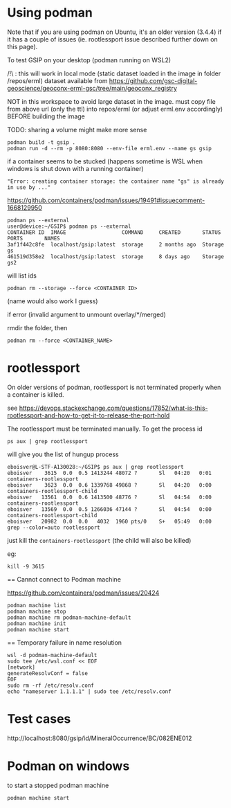 # Using podman

Note that if you are using podman on Ubuntu, it's an older version (3.4.4) if it has a couple of issues (ie. rootlessport issue described further down on this page).

To test GSIP on your desktop (podman running on WSL2)

/!\ : this will work in local mode (static dataset loaded in the image in folder /repos/erml)
dataset available from  https://github.com/gsc-digital-geoscience/geoconx-erml-gsc/tree/main/geoconx_registry

NOT in this workspace to avoid large dataset in the image. must copy file from above url (only the ttl) into repos/erml (or adjust erml.env accordingly) BEFORE building the image

TODO: sharing a volume might make more sense


```console
podman build -t gsip .
podman run -d --rm -p 8080:8080 --env-file erml.env --name gs gsip
```


if a container seems to be stucked (happens sometime is WSL when windows is shut down with a running container)

`"Error: creating container storage: the container name "gs" is already in use by ..."`

https://github.com/containers/podman/issues/19491#issuecomment-1668129950


```console
podman ps --external
user@device:~/GSIP$ podman ps --external
CONTAINER ID  IMAGE                  COMMAND     CREATED       STATUS      PORTS       NAMES
3af1f442c8fe  localhost/gsip:latest  storage     2 months ago  Storage                 gs
461519d358e2  localhost/gsip:latest  storage     8 days ago    Storage                 gs2
```
will list ids

```console
podman rm --storage --force <CONTAINER ID>
``` 

(name would also work I guess)

if error (invalid argument to unmount overlay/*/merged)

rmdir the folder, then 

```console
podman rm --force <CONTAINER_NAME>
```

# rootlessport

On older versions of podman, rootlessport is not terminated properly when a container is killed.

see https://devops.stackexchange.com/questions/17852/what-is-this-rootlessport-and-how-to-get-it-to-release-the-port-hold

The rootlessport must be terminated manually.  To get the process id


```console
ps aux | grep rootlessport 
```

will give you the list of hungup process

``` console
eboisver@L-STF-A130028:~/GSIP$ ps aux | grep rootlessport
eboisver    3615  0.0  0.5 1413244 48072 ?       Sl   04:20   0:01 containers-rootlessport
eboisver    3623  0.0  0.6 1339768 49868 ?       Sl   04:20   0:00 containers-rootlessport-child
eboisver   13561  0.0  0.6 1413500 48776 ?       Sl   04:54   0:00 containers-rootlessport
eboisver   13569  0.0  0.5 1266036 47144 ?       Sl   04:54   0:00 containers-rootlessport-child
eboisver   20982  0.0  0.0   4032  1960 pts/0    S+   05:49   0:00 grep --color=auto rootlessport
```

just kill the `containers-rootlessport` (the child will also be killed)

eg: 

```console 
kill -9 3615
```

== Cannot connect to Podman machine


https://github.com/containers/podman/issues/20424

```console
podman machine list
podman machine stop
podman machine rm podman-machine-default
podman machine init
podman machine start
```
==  Temporary failure in name resolution


```console
wsl -d podman-machine-default
sudo tee /etc/wsl.conf << EOF
[network]
generateResolvConf = false
EOF
sudo rm -rf /etc/resolv.conf
echo "nameserver 1.1.1.1" | sudo tee /etc/resolv.conf
```

# Test cases

http://localhost:8080/gsip/id/MineralOccurrence/BC/082ENE012


# Podman on windows

to start a stopped podman machine

`podman machine start`

